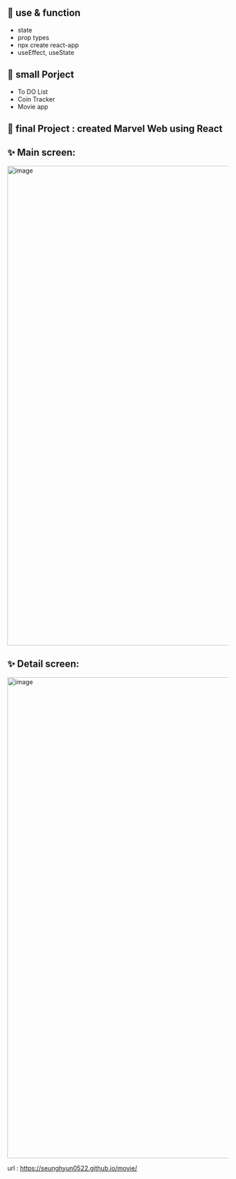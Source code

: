 

##  🌠 use & function
- state
- prop types
- npx create react-app
- useEffect, useState

## 🌠 small Porject
- To DO List 
- Coin Tracker
- Movie app

## 🌠 final Project :  created Marvel Web using React

## ✨ Main screen:
<img width="1089" alt="image" src="https://github.com/seunghyun0522/movie/assets/75532258/08b602da-abf9-4083-b953-f45a1383b4c8">

## ✨ Detail screen:
<img width="1092" alt="image" src="https://github.com/seunghyun0522/movie/assets/75532258/f5ee9297-feb4-451f-8f5d-be7288477723">

url : https://seunghyun0522.github.io/movie/
